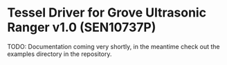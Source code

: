 # Tessel Driver for Grove Ultrasonic Ranger v1.0 (SEN10737P)

TODO: Documentation coming very shortly, in the meantime check out the examples directory in the repository.
